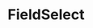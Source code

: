 # FieldSelect

<demo src="./demo/demo9.vue"></demo>


<demo src="./demo/demo10.vue"></demo>


<demo src="./demo/demo11.vue"></demo>


<demo src="./demo/demo12.vue"></demo>
